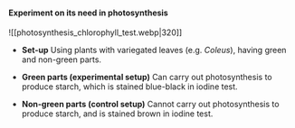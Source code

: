 #### Experiment on its need in photosynthesis
![[photosynthesis_chlorophyll_test.webp|320]]

- **Set-up**
  Using plants with variegated leaves (e.g. *Coleus*), having green and non-green parts.

- **Green parts (experimental setup)**
  Can carry out photosynthesis to produce starch, which is stained blue-black in iodine test.

- **Non-green parts (control setup)**
  Cannot carry out photosynthesis to produce starch, and is stained brown in iodine test.
